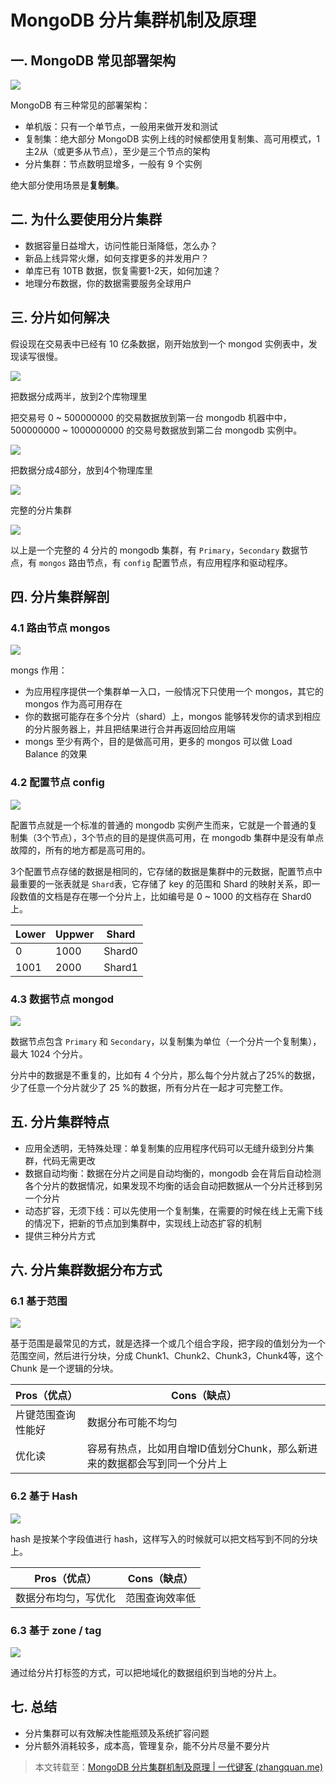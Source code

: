 # MongoDB 分片集群机制及原理

## 一. MongoDB 常见部署架构

![](../images/27.png)

MongoDB 有三种常见的部署架构：

- 单机版：只有一个单节点，一般用来做开发和测试
- 复制集：绝大部分 MongoDB 实例上线的时候都使用复制集、高可用模式，1主2从（或更多从节点），至少是三个节点的架构
- 分片集群：节点数明显增多，一般有 9 个实例

绝大部分使用场景是**复制集**。

## 二. 为什么要使用分片集群

- 数据容量日益增大，访问性能日渐降低，怎么办？
- 新品上线异常火爆，如何支撑更多的并发用户？
- 单库已有 10TB 数据，恢复需要1-2天，如何加速？
- 地理分布数据，你的数据需要服务全球用户

## 三. 分片如何解决

假设现在交易表中已经有 10 亿条数据，刚开始放到一个 mongod 实例表中，发现读写很慢。

![](../images/28.png)

把数据分成两半，放到2个库物理里

把交易号 0 ~ 500000000 的交易数据放到第一台 mongodb 机器中中，500000000 ~ 1000000000 的交易号数据放到第二台 mongodb 实例中。

![](../images/29.png)

把数据分成4部分，放到4个物理库里

![](../images/30.png)

完整的分片集群

![](../images/31.png)

以上是一个完整的 4 分片的 mongodb 集群，有 `Primary`，`Secondary` 数据节点，有 `mongos` 路由节点，有 `config` 配置节点，有应用程序和驱动程序。

## 四. 分片集群解剖

### 4.1 路由节点 mongos

![](../images/31.png)

mongs 作用：

- 为应用程序提供一个集群单一入口，一般情况下只使用一个 mongos，其它的 mongos 作为高可用存在
- 你的数据可能存在多个分片（shard）上，mongos 能够转发你的请求到相应的分片服务器上，并且把结果进行合并再返回给应用端
- mongs 至少有两个，目的是做高可用，更多的 mongos 可以做 Load Balance 的效果

### 4.2 配置节点 config

![](../images/32.png)

配置节点就是一个标准的普通的 mongodb 实例产生而来，它就是一个普通的复制集（3个节点），3个节点的目的是提供高可用，在 mongodb 集群中是没有单点故障的，所有的地方都是高可用的。

3个配置节点存储的数据是相同的，它存储的数据是集群中的元数据，配置节点中最重要的一张表就是 `Shard`表，它存储了 key 的范围和 Shard 的映射关系，即一段数值的文档是存在哪一个分片上，比如编号是 0 ~ 1000 的文档存在 Shard0 上。

| Lower | Uppwer | Shard  |
| ----- | ------ | ------ |
| 0     | 1000   | Shard0 |
| 1001  | 2000   | Shard1 |

### 4.3 数据节点 mongod

![](../images/33.png)

数据节点包含 `Primary` 和 `Secondary`，以复制集为单位（一个分片一个复制集），最大 1024 个分片。

分片中的数据是不重复的，比如有 4 个分片，那么每个分片就占了25%的数据，少了任意一个分片就少了 25 %的数据，所有分片在一起才可完整工作。

## 五. 分片集群特点

- 应用全透明，无特殊处理：单复制集的应用程序代码可以无缝升级到分片集群，代码无需更改
- 数据自动均衡：数据在分片之间是自动均衡的，mongodb 会在背后自动检测各个分片的数据情况，如果发现不均衡的话会自动把数据从一个分片迁移到另一个分片
- 动态扩容，无须下线：可以先使用一个复制集，在需要的时候在线上无需下线的情况下，把新的节点加到集群中，实现线上动态扩容的机制
- 提供三种分片方式

## 六. 分片集群数据分布方式

### 6.1 基于范围

![](../images/34.png)

基于范围是最常见的方式，就是选择一个或几个组合字段，把字段的值划分为一个范围空间，然后进行分块，分成 Chunk1、Chunk2、Chunk3，Chunk4等，这个 Chunk 是一个逻辑的分块。

| Pros（优点）  | Cons（缺点）                                 |
| --------- | ---------------------------------------- |
| 片键范围查询性能好 | 数据分布可能不均匀                                |
| 优化读       | 容易有热点，比如用自增ID值划分Chunk，那么新进来的数据都会写到同一个分片上 |

### 6.2 基于 Hash

![](../images/35.png)

hash 是按某个字段值进行 hash，这样写入的时候就可以把文档写到不同的分块上。

| Pros（优点）   | Cons（缺点） |
| ---------- | -------- |
| 数据分布均匀，写优化 | 范围查询效率低  |

### 6.3 基于 zone / tag

![](../images/36.png)

通过给分片打标签的方式，可以把地域化的数据组织到当地的分片上。

## 七. 总结

- 分片集群可以有效解决性能瓶颈及系统扩容问题
- 分片额外消耗较多，成本高，管理复杂，能不分片尽量不要分片



> 本文转载至：[MongoDB 分片集群机制及原理 | 一代键客 (zhangquan.me)](https://zhangquan.me/2023/03/26/mongodb-fen-pian-ji-qun-ji-zhi-ji-yuan-li/)
